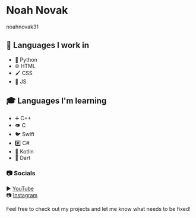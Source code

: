 # Noah Novak  
noahnovak31

## 💬 Languages I work in  
- 🐍 Python
- 🌐 HTML
- 🖌 CSS  
- 📜 JS

## 🎓 Languages I'm learning  
- ➕ C++  
- 👁 C  
- 🐦 Swift  
- #️⃣ C#  
- 🤖 Kotlin
- 🎯 Dart
### 📷 Socials
▶ [YouTube](https://youtube.com/@noahnovak31)  
📷 [Instagram](https://instagram.com/noahrnovak)

Feel free to check out my projects and let me know what needs to be fixed!

